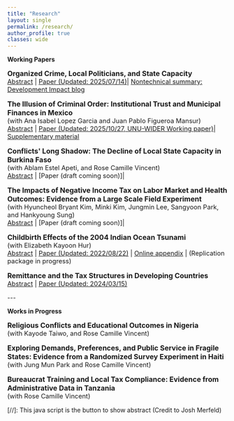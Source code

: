 ```yaml
---
title: "Research"
layout: single
permalink: /research/
author_profile: true
classes: wide
---
```





**Working Papers**

<span style="font-size:12pt;"> **Organized Crime, Local Politicians, and State Capacity**</span><br>
<span style="font-size:11pt;">   <a href="#/" onclick="visib('abs_mexmayors')">Abstract</a> |  [Paper (Updated: 2025/07/14)](https://seunghunlee918.github.io/research/Mexico_Mayors.pdf)| [Nontechnical summary: Development Impact blog](https://blogs.worldbank.org/impactevaluations/role-local-politicians-establishing-capable-local-governments-violent)</span> 

<div id="abs_mexmayors" style="display: none;">
    <p style="font-size:11pt;"> This paper examines how the assassination of mayors affects local government capacity, leveraging the quasi-random variation in the success of assassination attempts against Mexican mayors. Compared to municipalities with failed attempts, tax collection falls by 28% and public expenditures shift from essential services to construction investments in municipalities with successful assassinations. There is suggestive evidence that disruptions to local government personnel contribute to these outcomes. Productive municipal workers leave, and retaining them would require an 11% wage increase. More personnel are reassigned from public service delivery to security duties. Non-political violence, economic activities, demographics, electoral environment, and the temporary rise in organized crime do not fully explain these outcomes. The results highlight how the loss of decision-makers in violent environments undermines local state capacity.
  </p>  
</div>

<span style="font-size:12pt;"> **The Illusion of Criminal Order: Institutional Trust and Municipal Finances in Mexico**</span><br>
<span style="font-size:11pt;"> (with Ana Isabel Lopez Garcia and Juan Pablo Figueroa Mansur) </span><br>
<span style="font-size:11pt;">   <a href="#/" onclick="visib('abs_mexcrimorder')">Abstract</a> |  [Paper (Updated: 2025/10/27, UNU-WIDER Working paper)](https://seunghunlee918.github.io/research/MEX_criminal_order.pdf)| [Supplementary material](https://seunghunlee918.github.io/research/MEX_criminal_order_sm.pdf)</span> 

<div id="abs_mexcrimorder" style="display: none;">
    <p style="font-size:11pt;"> Do criminal groups which help maintain order strengthen the fiscal contract or weaken it? This paper examines how the presence of organized-crime groups shapes Mexican municipalities’ ability to collect revenue, deliver public goods, and earn citizens’ trust. Survey data show that residents living in neighbourhoods home to organized crime report lower levels of trust in local government, regardless of whether those groups provide ‘order’ or engage in extortion and violence. Municipality-level data further reveal that both local revenue collection and public spending decline over time in areas with such a presence, independent of whether they are dominated by a single group (whereby crime syndicates’ provision of order is more likely) or see multiple organizations vie for supremacy (leading to extortion and violence being more commonplace). Evidence from Mexico suggests that criminal governance fractures the social contract locally: it erodes institutional trust, weakens municipalities’ fiscal capacity, and harms publicgood provision.
  </p>  
</div>


<span style="font-size:12pt;"> **Conflicts' Long Shadow: The Decline of Local State Capacity in Burkina Faso**</span><br>
<span style="font-size:11pt;"> (with Ablam Estel Apeti, and Rose Camille Vincent) </span><br>
<span style="font-size:11pt;">   <a href="#/" onclick="visib('abs_bfaconflict')">Abstract</a> |  [Paper (draft coming soon)]| </span> 

<div id="abs_bfaconflict" style="display: none;"> 
    <p style="font-size:11pt;">  Conflicts in fragile states disrupt governance, resource mobilization, and service delivery, yet their micro-level impact on local state capacity is under-explored. This paper examines how violent conflicts affect the capacity of local governments to raise revenue and allocate resources for public services, using Burkina Faso as a case study due to its recent political instability and escalating conflicts. We construct a commune-by-year dataset covering all 351 communes over 15 years, combining data on public finance, conflict, and economic activities. A key innovation is the inclusion of planned revenues and expenditures, allowing us to assess how conflicts alter local fiscal expectations and performance. Using event studies and recentered instruments, we find that conflict-affected communes miss revenue and expenditure targets by 6 and 5 percentage points, respectively. This is driven by drops in locally generated revenues and reduced spending on operations and staff. Investment targets also fall short as expected central government grants fail to arrive, deepening fiscal deficits. The weakened local fiscal capacity lasts long after conflicts subside, highlighting challenges in post-conflict recovery
  </p>  
</div>



<span style="font-size:12pt;"> **The Impacts of Negative Income Tax on Labor Market and Health Outcomes: Evidence from a Large Scale Field Experiment**</span><br>
<span style="font-size:11pt;"> (with Hyuncheol Bryant Kim, Minki Kim, Jungmin Lee, Sangyoon Park, and Hankyoung Sung) </span><br>
<span style="font-size:11pt;">   <a href="#/" onclick="visib('abs_korssip')">Abstract</a> |  [Paper (draft coming soon)]| </span> 

<div id="abs_korssip" style="display: none;"> 
    <p style="font-size:11pt;">  This report presents experimental evidence on the short-run impacts of providing monthly income support to low-income households, focusing on their financial stability, employment, subjective well-being, and health outcomes. We examine a randomized experiment in South Korea, the Seoul Stepping Stone Income Project, where 1,584 out of 5,111 households received monthly payments based on their income and household size across two phases. Our findings, drawn from both administrative and survey data, consistently show that households receiving income support experienced increases in total income and expenditures. However, compared to the control group, recipients of income support display lower employment and labor income growth. Notably, income support led to improvements in mental health among low-income households.
  </p>  
</div>

<span style="font-size:12pt;"> **Childbirth Effects of the 2004 Indian Ocean Tsunami**</span><br>
<span style="font-size:11pt;"> (with Elizabeth Kayoon Hur) </span><br>
<span style="font-size:11pt;">   <a href="#/" onclick="visib('abs_indonesia')">Abstract</a> |  [Paper (Updated: 2022/08/22)](https://seunghunlee918.github.io/research/Dem_Tsunami_Indonesia_final.pdf)  | [Online appendix](https://seunghunlee918.github.io/research/appendix_shorter.pdf) | (Replication package in progress)</span>

<div id="abs_indonesia" style="display: none;">
    <p style="font-size:11pt;"> This paper evaluates the effect of the in utero exposure to the 2004 Indian Ocean Tsunami on short-term childbirth outcomes in Indonesia. Exploiting variation in damage intensities across locations and the timing of exposure, we find that the probability of successful pregnancies drops by 5.9 pp, while miscarriages increase by 5.5 pp. However, this does not vary by intensity of exposure across locations. Our results suggest the importance of considering fetal loss in developing countries and highlight that facilitating household investment in health through various policies may mitigate negative birth effects in the aftermath of natural disasters.</p>    
</div>



<span style="font-size:12pt;"> **Remittance and the Tax Structures in Developing Countries**</span><br>
<span style="font-size:11pt;">  <a href="#/" onclick="visib('abs_remittance')">Abstract</a> | [Paper (Updated: 2024/03/15)](https://seunghunlee918.github.io/research/Remittances.pdf) </span>

<div id="abs_remittance" style="display: none;">
    <p style="font-size:11pt;"> This paper investigates the relationship between a country's reliance on remittances from abroad and its ability to collect taxes from various domestic sources. Despite the increasing flow of remittances in volume and proportion, particularly among developing countries, their role in determining the state's capacity to collect taxes has received little attention. This chapter explores the link between remittances and various tax revenue categories using country-level data. Two-way panel regressions suggest that a 1 percentage point (pp) increase in the inflow of remittances explains a 0.12 pp rise in consumption tax revenues. The same estimate derived from IV methods proxying for migrant network strength and openness of borders increases to 0.9 pp. Decomposing this result reveals that the increase in household consumption expenditure explains all of the statistical association, not the efficient tax-collecting mechanisms such as VAT. Subsample regressions by income category suggest that the association between remittances and consumption tax revenue is stronger in countries with lower income. </p>
</div>
---

**Works in Progress**

<span style="font-size:12pt;"> **Religious Conflicts and Educational Outcomes in Nigeria**</span><br>
<span style="font-size:11pt;"> (with Kayode Taiwo, and Rose Camille Vincent) </span><br>


<span style="font-size:12pt;"> **Exploring Demands, Preferences, and Public Service in Fragile States: Evidence from a Randomized Survey Experiment in Haiti**</span><br>
<span style="font-size:11pt;"> (with Jung Mun Park and Rose Camille Vincent) </span><br>

<span style="font-size:12pt;"> **Bureaucrat Training and Local Tax Compliance: Evidence from Administrative Data in Tanzania**</span><br>
<span style="font-size:11pt;"> (with Rose Camille Vincent) </span><br>

[//]: This java script is the button to show abstract (Credit to Josh Merfeld)
<script>
 function visib(id) {
  var x = document.getElementById(id);
  if (x.style.display === "block") {
    x.style.display = "none";
  } else {
    x.style.display = "block";
  }
}
</script>
